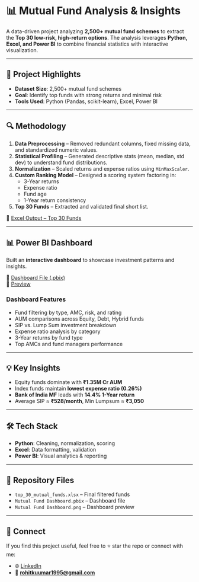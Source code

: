 # 📊 Mutual Fund Analysis & Insights

A data-driven project analyzing **2,500+ mutual fund schemes** to extract the **Top 30 low-risk, high-return options**. 
The analysis leverages **Python, Excel, and Power BI** to combine financial statistics with interactive visualization.

---

## 🚀 Project Highlights
- **Dataset Size**: 2,500+ mutual fund schemes  
- **Goal**: Identify top funds with strong returns and minimal risk  
- **Tools Used**: Python (Pandas, scikit-learn), Excel, Power BI  

---

## 🔍 Methodology
1. **Data Preprocessing** – Removed redundant columns, fixed missing data, and standardized numeric values.  
2. **Statistical Profiling** – Generated descriptive stats (mean, median, std dev) to understand fund distributions.  
3. **Normalization** – Scaled returns and expense ratios using `MinMaxScaler`.  
4. **Custom Ranking Model** – Designed a scoring system factoring in:  
   - 3-Year returns  
   - Expense ratio  
   - Fund age  
   - 1-Year return consistency  
5. **Top 30 Funds** – Extracted and validated final short list.  

📂 [Excel Output – Top 30 Funds](https://github.com/DamnX9211/Mutual-Fund-Analysis/blob/main/top_30_mutual_funds.xlsx)  

---

## 📊 Power BI Dashboard
Built an **interactive dashboard** to showcase investment patterns and insights.  

🔗 [Dashboard File (.pbix)](https://github.com/niravtrivedi23/Mutual-Fund-Analysis/blob/main/Mutual%20Fund%20Dashboard.pbix)  
🔗 [Preview](https://github.com/DamnX9211/Mutual-Fund-Analysis/blob/main/Mutual%20Fund%20Dashboard%20.png)  

### Dashboard Features
- Fund filtering by type, AMC, risk, and rating  
- AUM comparisons across Equity, Debt, Hybrid funds  
- SIP vs. Lump Sum investment breakdown  
- Expense ratio analysis by category  
- 3-Year returns by fund type  
- Top AMCs and fund managers performance  

---

## 💡 Key Insights
- Equity funds dominate with **₹1.35M Cr AUM**  
- Index funds maintain **lowest expense ratio (0.26%)**  
- **Bank of India MF** leads with **14.4% 1-Year return**  
- Average SIP ≈ **₹528/month**, Min Lumpsum ≈ **₹3,050**  

---

## 🛠️ Tech Stack
- **Python**: Cleaning, normalization, scoring  
- **Excel**: Data formatting, validation  
- **Power BI**: Visual analytics & reporting  

---

## 📂 Repository Files
- `top_30_mutual_funds.xlsx` – Final filtered funds  
- `Mutual Fund Dashboard.pbix` – Dashboard file  
- `Mutual Fund Dashboard.png` – Dashboard preview  

---

## 🤝 Connect
If you find this project useful, feel free to ⭐ star the repo or connect with me:  
- 🌐 [LinkedIn](https://www.linkedin.com/in/rohitkumar010/)  
- 📧 **rohitkuumar1995@gmail.com**
